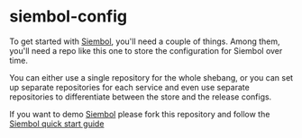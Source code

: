 # siembol-config

To get started with [Siembol](https://siembol.io/), you'll need a couple of things. Among them, you'll need a repo like this one to store the configuration for Siembol over time.  

You can either use a single repository for the whole shebang, or you can set up separate repositories for each service and even use separate repositories to differentiate between the store and the release configs.

If you want to demo [Siembol](https://siembol.io/) please fork this repository and follow the [Siembol quick start guide](https://github.com/G-Research/siembol/blob/main/docs/introduction/how-tos/quickstart.md)
